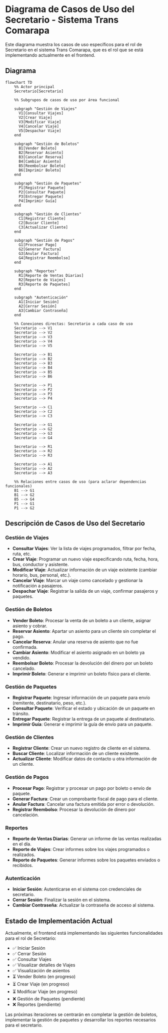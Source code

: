 # Diagrama de Casos de Uso del Secretario - Sistema Trans Comarapa

Este diagrama muestra los casos de uso específicos para el rol de Secretario en el sistema Trans Comarapa, que es el rol que se está implementando actualmente en el frontend.

## Diagrama

```mermaid
flowchart TD
    %% Actor principal
    Secretario[Secretario]

    %% Subgrupos de casos de uso por área funcional

    subgraph "Gestión de Viajes"
      V1[Consultar Viajes]
      V2[Crear Viaje]
      V3[Modificar Viaje]
      V4[Cancelar Viaje]
      V5[Despachar Viaje]
    end

    subgraph "Gestión de Boletos"
      B1[Vender Boleto]
      B2[Reservar Asiento]
      B3[Cancelar Reserva]
      B4[Cambiar Asiento]
      B5[Reembolsar Boleto]
      B6[Imprimir Boleto]
    end

    subgraph "Gestión de Paquetes"
      P1[Registrar Paquete]
      P2[Consultar Paquete]
      P3[Entregar Paquete]
      P4[Imprimir Guía]
    end

    subgraph "Gestión de Clientes"
      C1[Registrar Cliente]
      C2[Buscar Cliente]
      C3[Actualizar Cliente]
    end

    subgraph "Gestión de Pagos"
      G1[Procesar Pago]
      G2[Generar Factura]
      G3[Anular Factura]
      G4[Registrar Reembolso]
    end

    subgraph "Reportes"
      R1[Reporte de Ventas Diarias]
      R2[Reporte de Viajes]
      R3[Reporte de Paquetes]
    end

    subgraph "Autenticación"
      A1[Iniciar Sesión]
      A2[Cerrar Sesión]
      A3[Cambiar Contraseña]
    end

    %% Conexiones directas: Secretario a cada caso de uso
    Secretario --> V1
    Secretario --> V2
    Secretario --> V3
    Secretario --> V4
    Secretario --> V5

    Secretario --> B1
    Secretario --> B2
    Secretario --> B3
    Secretario --> B4
    Secretario --> B5
    Secretario --> B6

    Secretario --> P1
    Secretario --> P2
    Secretario --> P3
    Secretario --> P4

    Secretario --> C1
    Secretario --> C2
    Secretario --> C3

    Secretario --> G1
    Secretario --> G2
    Secretario --> G3
    Secretario --> G4

    Secretario --> R1
    Secretario --> R2
    Secretario --> R3

    Secretario --> A1
    Secretario --> A2
    Secretario --> A3

    %% Relaciones entre casos de uso (para aclarar dependencias funcionales)
    B1 --> G1
    B1 --> G2
    B5 --> G4
    P1 --> G1
    P1 --> G2
```

## Descripción de Casos de Uso del Secretario

### Gestión de Viajes
- **Consultar Viajes**: Ver la lista de viajes programados, filtrar por fecha, ruta, etc.
- **Crear Viaje**: Programar un nuevo viaje especificando ruta, fecha, hora, bus, conductor y asistente.
- **Modificar Viaje**: Actualizar información de un viaje existente (cambiar horario, bus, personal, etc.).
- **Cancelar Viaje**: Marcar un viaje como cancelado y gestionar la notificación a pasajeros.
- **Despachar Viaje**: Registrar la salida de un viaje, confirmar pasajeros y paquetes.

### Gestión de Boletos
- **Vender Boleto**: Procesar la venta de un boleto a un cliente, asignar asiento y cobrar.
- **Reservar Asiento**: Apartar un asiento para un cliente sin completar el pago.
- **Cancelar Reserva**: Anular una reserva de asiento que no fue confirmada.
- **Cambiar Asiento**: Modificar el asiento asignado en un boleto ya vendido.
- **Reembolsar Boleto**: Procesar la devolución del dinero por un boleto cancelado.
- **Imprimir Boleto**: Generar e imprimir un boleto físico para el cliente.

### Gestión de Paquetes
- **Registrar Paquete**: Ingresar información de un paquete para envío (remitente, destinatario, peso, etc.).
- **Consultar Paquete**: Verificar el estado y ubicación de un paquete en tránsito.
- **Entregar Paquete**: Registrar la entrega de un paquete al destinatario.
- **Imprimir Guía**: Generar e imprimir la guía de envío para un paquete.

### Gestión de Clientes
- **Registrar Cliente**: Crear un nuevo registro de cliente en el sistema.
- **Buscar Cliente**: Localizar información de un cliente existente.
- **Actualizar Cliente**: Modificar datos de contacto u otra información de un cliente.

### Gestión de Pagos
- **Procesar Pago**: Registrar y procesar un pago por boleto o envío de paquete.
- **Generar Factura**: Crear un comprobante fiscal de pago para el cliente.
- **Anular Factura**: Cancelar una factura emitida por error o devolución.
- **Registrar Reembolso**: Procesar la devolución de dinero por cancelación.

### Reportes
- **Reporte de Ventas Diarias**: Generar un informe de las ventas realizadas en el día.
- **Reporte de Viajes**: Crear informes sobre los viajes programados o realizados.
- **Reporte de Paquetes**: Generar informes sobre los paquetes enviados o recibidos.

### Autenticación
- **Iniciar Sesión**: Autenticarse en el sistema con credenciales de secretario.
- **Cerrar Sesión**: Finalizar la sesión en el sistema.
- **Cambiar Contraseña**: Actualizar la contraseña de acceso al sistema.

## Estado de Implementación Actual

Actualmente, el frontend está implementando las siguientes funcionalidades para el rol de Secretario:

- ✅ Iniciar Sesión
- ✅ Cerrar Sesión
- ✅ Consultar Viajes
- ✅ Visualizar detalles de Viajes
- ✅ Visualización de asientos
- ⏳ Vender Boleto (en progreso)
- ⏳ Crear Viaje (en progreso)
- ⏳ Modificar Viaje (en progreso)
- ❌ Gestión de Paquetes (pendiente)
- ❌ Reportes (pendiente)

Las próximas iteraciones se centrarán en completar la gestión de boletos, implementar la gestión de paquetes y desarrollar los reportes necesarios para el secretario.
